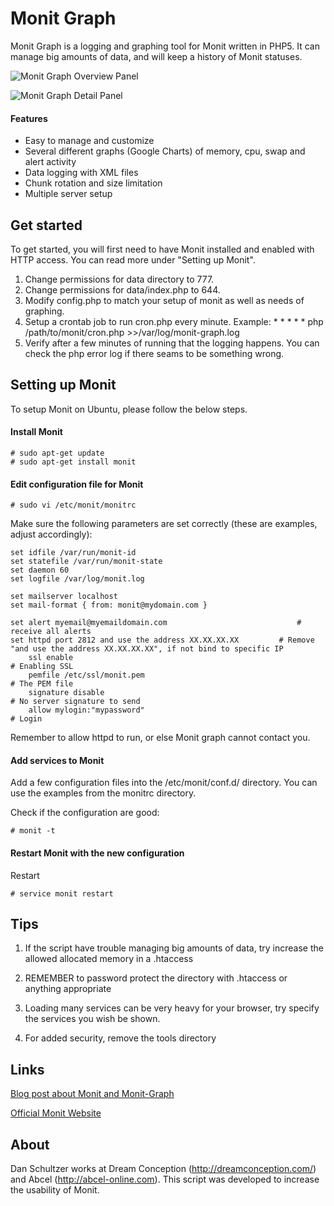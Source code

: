 # Monit Graph

Monit Graph is a logging and graphing tool for Monit written in PHP5. It can manage big amounts of data, and will keep a history of Monit statuses.

![Monit Graph Overview Panel](http://dreamconception.com/wp-content/uploads/2012/06/monit-graph-overview1.png)

![Monit Graph Detail Panel](http://dreamconception.com/wp-content/uploads/2012/06/monit-graph-detail1.png)

#### Features
* Easy to manage and customize
* Several different graphs (Google Charts) of memory, cpu, swap and alert activity
* Data logging with XML files
* Chunk rotation and size limitation
* Multiple server setup


## Get started

To get started, you will first need to have Monit installed and enabled with HTTP access. You can read more under "Setting up Monit".

1. Change permissions for data directory to 777.
2. Change permissions for data/index.php to 644.
3. Modify config.php to match your setup of monit as well as needs of graphing.
4. Setup a crontab job to run cron.php every minute. Example:
    \* * * * * php /path/to/monit/cron.php >>/var/log/monit-graph.log
5. Verify after a few minutes of running that the logging happens. You can check the php error log if there seams to be something wrong.


## Setting up Monit

To setup Monit on Ubuntu, please follow the below steps.

#### Install Monit

    # sudo apt-get update
    # sudo apt-get install monit

#### Edit configuration file for Monit

    # sudo vi /etc/monit/monitrc

Make sure the following parameters are set correctly (these are examples, adjust accordingly):

    set idfile /var/run/monit-id
    set statefile /var/run/monit-state
    set daemon 60
    set logfile /var/log/monit.log

    set mailserver localhost
    set mail-format { from: monit@mydomain.com }

    set alert myemail@myemaildomain.com								# receive all alerts
    set httpd port 2812 and use the address XX.XX.XX.XX			# Remove "and use the address XX.XX.XX.XX", if not bind to specific IP
    	ssl enable																			# Enabling SSL
    	pemfile /etc/ssl/monit.pem												# The PEM file
    	signature disable																# No server signature to send
    	allow mylogin:"mypassword"												# Login

Remember to allow httpd to run, or else Monit graph cannot contact you.

#### Add services to Monit

Add a few configuration files into the /etc/monit/conf.d/ directory. You can use the examples from the monitrc directory.

Check if the configuration are good:

    # monit -t

#### Restart Monit with the new configuration

Restart

    # service monit restart


## Tips

1. If the script have trouble managing big amounts of data, try increase the allowed allocated memory in a .htaccess

2. REMEMBER to password protect the directory with .htaccess or anything appropriate

3. Loading many services can be very heavy for your browser, try specify the services you wish be shown.

4. For added security, remove the tools directory

## Links
[Blog post about Monit and Monit-Graph](http://dreamconception.com/tools/measure-your-server-performance-with-monit-and-monit-graph/)

[Official Monit Website](http://mmonit.com/monit/)


## About
Dan Schultzer works at Dream Conception (http://dreamconception.com/) and Abcel (http://abcel-online.com). This script was developed to increase the usability of Monit.